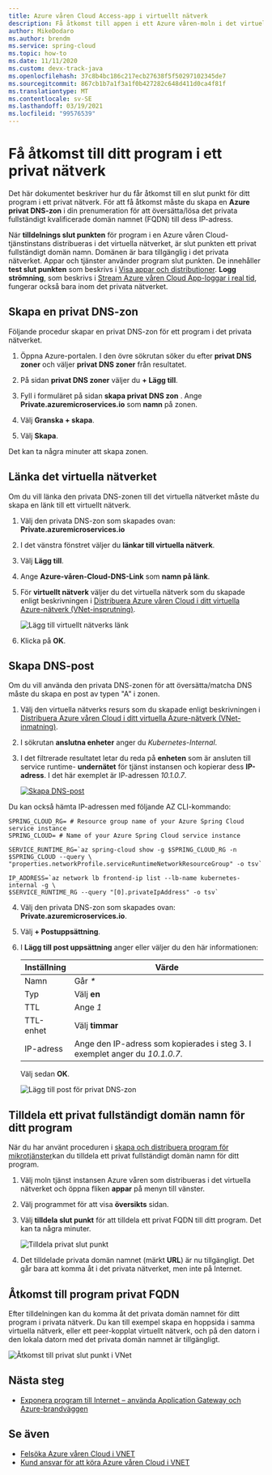 ```yaml
---
title: Azure våren Cloud Access-app i virtuellt nätverk
description: Få åtkomst till appen i ett Azure våren-moln i det virtuella nätverket.
author: MikeDodaro
ms.author: brendm
ms.service: spring-cloud
ms.topic: how-to
ms.date: 11/11/2020
ms.custom: devx-track-java
ms.openlocfilehash: 37c8b4bc186c217ecb27638f5f50297102345de7
ms.sourcegitcommit: 867cb1b7a1f3a1f0b427282c648d411d0ca4f81f
ms.translationtype: MT
ms.contentlocale: sv-SE
ms.lasthandoff: 03/19/2021
ms.locfileid: "99576539"
---
```

# <a name="access-your-application-in-a-private-network"></a>Få åtkomst till ditt program i ett privat nätverk

Det här dokumentet beskriver hur du får åtkomst till en slut punkt för ditt program i ett privat nätverk.  För att få åtkomst måste du skapa en **Azure privat DNS-zon** i din prenumeration för att översätta/lösa det privata fullständigt kvalificerade domän namnet (FQDN) till dess IP-adress.

När **tilldelnings slut punkten** för program i en Azure våren Cloud-tjänstinstans distribueras i det virtuella nätverket, är slut punkten ett privat fullständigt domän namn. Domänen är bara tillgänglig i det privata nätverket. Appar och tjänster använder program slut punkten. De innehåller **test slut punkten** som beskrivs i [Visa appar och distributioner](spring-cloud-howto-staging-environment.md#view-apps-and-deployments). **Logg strömning**, som beskrivs i [Stream Azure våren Cloud App-loggar i real tid](spring-cloud-howto-log-streaming.md), fungerar också bara inom det privata nätverket.

## <a name="create-a-private-dns-zone"></a>Skapa en privat DNS-zon

Följande procedur skapar en privat DNS-zon för ett program i det privata nätverket.

1. Öppna Azure-portalen. I den övre sökrutan söker du efter **privat DNS zoner** och väljer **privat DNS zoner** från resultatet.

2. På sidan **privat DNS zoner** väljer du **+ Lägg till**.

3. Fyll i formuläret på sidan **skapa privat DNS zon** . Ange **<span>Private.azuremicroservices.io</span>** som **namn** på zonen.

4. Välj **Granska + skapa**.

5. Välj **Skapa**.

Det kan ta några minuter att skapa zonen.

## <a name="link-the-virtual-network"></a>Länka det virtuella nätverket

Om du vill länka den privata DNS-zonen till det virtuella nätverket måste du skapa en länk till ett virtuellt nätverk.

1. Välj den privata DNS-zon som skapades ovan: **<span>Private.azuremicroservices.io</span>** 

2. I det vänstra fönstret väljer du **länkar till virtuella nätverk**.

3. Välj **Lägg till**.

4. Ange **Azure-våren-Cloud-DNS-Link** som **namn på länk**.

5. För **virtuellt nätverk** väljer du det virtuella nätverk som du skapade enligt beskrivningen i [Distribuera Azure våren Cloud i ditt virtuella Azure-nätverk (VNet-insprutning)](spring-cloud-tutorial-deploy-in-azure-virtual-network.md).

    ![Lägg till virtuellt nätverks länk](media/spring-cloud-access-app-vnet/add-virtual-network-link.png)

6. Klicka på **OK**.

## <a name="create-dns-record"></a>Skapa DNS-post

Om du vill använda den privata DNS-zonen för att översätta/matcha DNS måste du skapa en post av typen "A" i zonen.

1. Välj den virtuella nätverks resurs som du skapade enligt beskrivningen i [Distribuera Azure våren Cloud i ditt virtuella Azure-nätverk (VNet-inmatning)](spring-cloud-tutorial-deploy-in-azure-virtual-network.md).

2. I sökrutan **anslutna enheter** anger du *Kubernetes-Internal*.

3. I det filtrerade resultatet letar du reda på **enheten** som är ansluten till service runtime- **undernätet** för tjänst instansen och kopierar dess **IP-adress**. I det här exemplet är IP-adressen *10.1.0.7*.

    [![Skapa DNS-post ](media/spring-cloud-access-app-vnet/create-dns-record.png)](media/spring-cloud-access-app-vnet/create-dns-record.png)

Du kan också hämta IP-adressen med följande AZ CLI-kommando:

```azurecli
SPRING_CLOUD_RG= # Resource group name of your Azure Spring Cloud service instance
SPRING_CLOUD= # Name of your Azure Spring Cloud service instance

SERVICE_RUNTIME_RG=`az spring-cloud show -g $SPRING_CLOUD_RG -n $SPRING_CLOUD --query \
"properties.networkProfile.serviceRuntimeNetworkResourceGroup" -o tsv`

IP_ADDRESS=`az network lb frontend-ip list --lb-name kubernetes-internal -g \
$SERVICE_RUNTIME_RG --query "[0].privateIpAddress" -o tsv`
```

4. Välj den privata DNS-zon som skapades ovan: **<span>Private.azuremicroservices.io</span>**.

5. Välj **+ Postuppsättning**.

6. I **Lägg till post uppsättning** anger eller väljer du den här informationen:

    |Inställning     |Värde                                                                      |
    |------------|---------------------------------------------------------------------------|
    |Namn        |Går *\**                                                                 |
    |Typ        |Välj **en**                                                               |
    |TTL         |Ange *1*                                                                  |
    |TTL-enhet    |Välj **timmar**                                                           |
    |IP-adress  |Ange den IP-adress som kopierades i steg 3. I exemplet anger du *10.1.0.7*.    |

    Välj sedan **OK**.

    ![Lägg till post för privat DNS-zon](media/spring-cloud-access-app-vnet/private-dns-zone-add-record.png)

## <a name="assign-private-fqdn-for-your-application"></a>Tilldela ett privat fullständigt domän namn för ditt program

När du har använt proceduren i [skapa och distribuera program för mikrotjänster](spring-cloud-tutorial-deploy-in-azure-virtual-network.md)kan du tilldela ett privat fullständigt domän namn för ditt program.

1. Välj moln tjänst instansen Azure våren som distribueras i det virtuella nätverket och öppna fliken **appar** på menyn till vänster.

2. Välj programmet för att visa **översikts** sidan.

3. Välj **tilldela slut punkt** för att tilldela ett privat FQDN till ditt program. Det kan ta några minuter.

    ![Tilldela privat slut punkt](media/spring-cloud-access-app-vnet/assign-private-endpoint.png)

4. Det tilldelade privata domän namnet (märkt **URL**) är nu tillgängligt. Det går bara att komma åt i det privata nätverket, men inte på Internet.

## <a name="access-application-private-fqdn"></a>Åtkomst till program privat FQDN

Efter tilldelningen kan du komma åt det privata domän namnet för ditt program i privata nätverk. Du kan till exempel skapa en hoppsida i samma virtuella nätverk, eller ett peer-kopplat virtuellt nätverk, och på den datorn i den lokala datorn med det privata domän namnet är tillgängligt.

![Åtkomst till privat slut punkt i VNet](media/spring-cloud-access-app-vnet/access-private-endpoint.png)

## <a name="next-steps"></a>Nästa steg

- [Exponera program till Internet – använda Application Gateway och Azure-brandväggen](spring-cloud-expose-apps-gateway-azure-firewall.md)

## <a name="see-also"></a>Se även

- [Felsöka Azure våren Cloud i VNET](spring-cloud-troubleshooting-vnet.md)
- [Kund ansvar för att köra Azure våren Cloud i VNET](spring-cloud-vnet-customer-responsibilities.md)